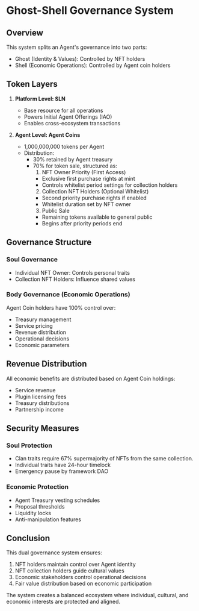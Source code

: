 # Ghost-Shell Governance System

## Overview

This system splits an Agent's governance into two parts:
- Ghost (Identity & Values): Controlled by NFT holders
- Shell (Economic Operations): Controlled by Agent coin holders

## Token Layers

1. **Platform Level: SLN**
   - Base resource for all operations
   - Powers Initial Agent Offerings (IAO)
   - Enables cross-ecosystem transactions

2. **Agent Level: Agent Coins**
   - 1,000,000,000 tokens per Agent
   - Distribution:
     - 30% retained by Agent treasury
     - 70% for token sale, structured as:
       1. NFT Owner Priority (First Access)
         - Exclusive first purchase rights at mint
         - Controls whitelist period settings for collection holders
       2. Collection NFT Holders (Optional Whitelist)
         - Second priority purchase rights if enabled
         - Whitelist duration set by NFT owner
       3. Public Sale
         - Remaining tokens available to general public
         - Begins after priority periods end

## Governance Structure

### Soul Governance
- Individual NFT Owner: Controls personal traits
- Collection NFT Holders: Influence shared values

### Body Governance (Economic Operations)
Agent Coin holders have 100% control over:
- Treasury management
- Service pricing
- Revenue distribution
- Operational decisions
- Economic parameters


## Revenue Distribution

All economic benefits are distributed based on Agent Coin holdings:
- Service revenue
- Plugin licensing fees
- Treasury distributions
- Partnership income

## Security Measures

### Soul Protection
- Clan traits require 67% supermajority of NFTs from the same collection.
- Individual traits have 24-hour timelock
- Emergency pause by framework DAO

### Economic Protection
- Agent Treasury vesting schedules
- Proposal thresholds
- Liquidity locks
- Anti-manipulation features

## Conclusion

This dual governance system ensures:
1. NFT holders maintain control over Agent identity
2. NFT collection holders guide cultural values
3. Economic stakeholders control operational decisions
4. Fair value distribution based on economic participation

The system creates a balanced ecosystem where individual, cultural, and economic interests are protected and aligned.
